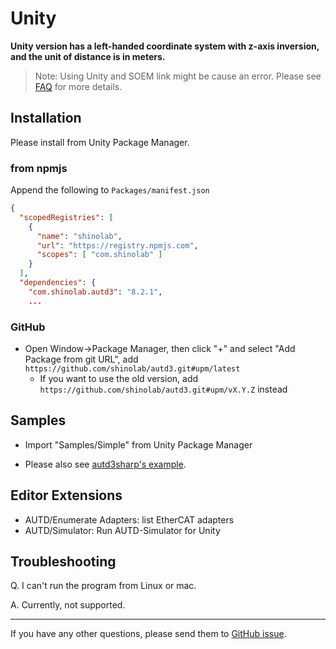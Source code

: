 # Unity

**Unity version has a left-handed coordinate system with z-axis inversion, and the unit of distance is in meters.**

> Note: Using Unity and SOEM link might be cause an error. Please see [FAQ](https://shinolab.github.io/autd3/book/en/FAQ/faq#frequent-send-failures-when-using-linksoem) for more details. 

## Installation

Please install from Unity Package Manager.

### from npmjs

Append the following to `Packages/manifest.json`

```json
{
  "scopedRegistries": [
    {
      "name": "shinolab",
      "url": "https://registry.npmjs.com",
      "scopes": [ "com.shinolab" ]
    }
  ],
  "dependencies": {
    "com.shinolab.autd3": "8.2.1",
    ...
```

### GitHub

- Open Window→Package Manager, then click "+" and select "Add Package from git URL", add `https://github.com/shinolab/autd3.git#upm/latest`
    - If you want to use the old version, add `https://github.com/shinolab/autd3.git#upm/vX.Y.Z` instead

## Samples

- Import "Samples/Simple" from Unity Package Manager

- Please also see [autd3sharp's example](https://github.com/shinolab/autd3/tree/master/cs/example).

## Editor Extensions

- AUTD/Enumerate Adapters: list EtherCAT adapters
- AUTD/Simulator: Run AUTD-Simulator for Unity

## Troubleshooting

Q. I can't run the program from Linux or mac.

A. Currently, not supported.

---

If you have any other questions, please send them to [GitHub issue](https://github.com/shinolab/autd3/issues).
